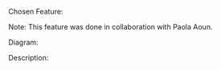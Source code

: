 Chosen Feature:

Note: This feature was done in collaboration with Paola Aoun.

Diagram:

Description:
